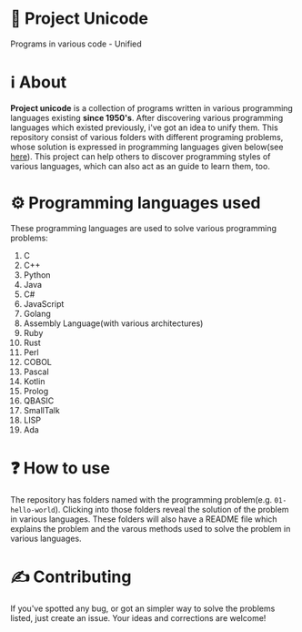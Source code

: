 # 🌌 Project Unicode
Programs in various code - Unified

# ℹ About
**Project unicode** is a collection of programs written in various programming languages existing **since 1950's**. After discovering various programming languages which 
existed previously, i've got an idea to unify them. This repository consist of various folders with different programing problems, whose solution is expressed in 
programming languages given below(see [here](https://github.com/harishtpj/Project-Unicode#-programming-languages-used)). This project can help others to discover programming styles of various languages, which can also act as an guide to learn them, too.

# ⚙ Programming languages used
These programming languages are used to solve various programming problems:
1. C
2. C++
3. Python
4. Java
5. C#
6. JavaScript
7. Golang
8. Assembly Language(with various architectures)
9. Ruby
10. Rust
11. Perl
12. COBOL
13. Pascal
14. Kotlin
15. Prolog
16. QBASIC
17. SmallTalk
18. LISP
19. Ada

# ❓ How to use
The repository has folders named with the programming problem(e.g. `01-hello-world`). Clicking into those folders reveal the solution of the problem in various 
languages. These folders will also have a README file which explains the problem and the varous methods used to solve the problem in various languages.

# ✍ Contributing
If you've spotted any bug, or got an simpler way to solve the problems listed, just create an issue. Your ideas and corrections are welcome!

